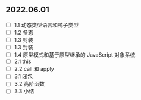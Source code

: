 ## 2022.06.01

- [ ] 1.1 动态类型语言和鸭子类型
- [ ] 1.2 多态
- [ ] 1.3 封装
- [ ] 1.3 封装
- [ ] 1.4 原型模式和基于原型继承的 JavaScript 对象系统
- [ ] 2.1 this
- [ ] 2.2 call 和 apply
- [ ] 3.1 闭包
- [ ] 3.2 高阶函数
- [ ] 3.3 小结

